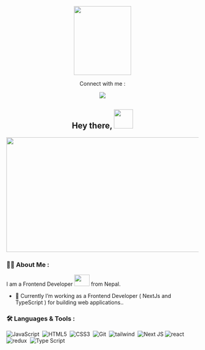 

<P align='center'><img src="https://user-images.githubusercontent.com/91446640/188295455-4d036d10-d0b6-442e-872e-5977e48ebd71.gif" height="180" width='150'/></p>

<div align = "center">
Connect with me :

[<img src="https://img.shields.io/badge/LinkedIn-0077B5?style=for-the-badge&logo=linkedin&logoColor=white" />](https://www.linkedin.com/in/subedi-suraj/)

<!-- [<img src="https://img.shields.io/badge/Instagram-E4405F?style=for-the-badge&logo=instagram&logoColor=white" />](https://www.instagram.com) -->
</div>
<h2 align='center'>Hey there, <img src="https://raw.githubusercontent.com/nixin72/nixin72/master/wave.gif" height="50px" width='50px'/></h1>
<div align='center'>
<img src="https://gist.githubusercontent.com/patevs/b007a0e98fb216438d4cbf559fac4166/raw/88f20c9d749d756be63f22b09f3c4ac570bc5101/programming.gif" height="300" width='600' data-canonical-src="https://media.giphy.com/media/dWesBcTLavkZuG35MI/giphy.gif" style="max-width: 100%; display: inline-block;" data-target="animated-image.originalImage">
</div>

### 👨‍💻 About Me :

I am a Frontend Developer <img src="https://raw.githubusercontent.com/TheDudeThatCode/TheDudeThatCode/master/Assets/Developer.gif" height="30px" width='40px'/> from Nepal.

- 🔭 Currently I’m working as a Frontend Developer ( NextJs and TypeScript ) for building web applications..

### 🛠️ Languages & Tools :

![JavaScript](https://img.shields.io/badge/JavaScript-F7DF1E?style=for-the-badge&logo=javascript&logoColor=black)&nbsp;
![HTML5](https://img.shields.io/badge/HTML5-E34F26?style=for-the-badge&logo=html5&logoColor=white)&nbsp;
![CSS3](https://img.shields.io/badge/CSS3-1572B6?style=for-the-badge&logo=css3&logoColor=white)&nbsp;
![Git](https://img.shields.io/badge/GIT-E44C30?style=for-the-badge&logo=git&logoColor=white)&nbsp;
![tailwind](https://img.shields.io/badge/Tailwind_CSS-38B2AC?style=for-the-badge&logo=tailwind-css&logoColor=white)&nbsp;
![Next JS](https://img.shields.io/badge/Next-black?style=for-the-badge&logo=next.js&logoColor=white)
![react](https://img.shields.io/badge/React-20232A?style=for-the-badge&logo=react&logoColor=61DAFB)&nbsp;
![redux](https://img.shields.io/badge/Redux-593D88?style=for-the-badge&logo=redux&logoColor=white)&nbsp;
![Type Script](https://img.shields.io/badge/TypeScript-007ACC?style=for-the-badge&logo=typescript&logoColor=white)

<!-- 

- 🌱 Exploring [TypeScript](https://github.com/microsoft/TypeScript).
- ⚡ In my free time, I watch tech tutorials on YouTube, and so on.

  **I am open to**:

- any collaboration work,
- Core Javascript
- React Js
- Next Js
- Typescript
- RTK query
- Redux
- API integration
- HTML & CSS Frameworks
- and More

![Visual Studio Code](https://img.shields.io/badge/Visual%20Studio%20Code-0078d7.svg?style=for-the-badge&logo=visual-studio-code&logoColor=white)&nbsp;

### 🔥 My Stats :

| <a href="https://github.com/suraj1s/github-readme-stats"><img align="center" src="https://github-readme-stats.vercel.app/api?username=suraj1s&show_icons=true&theme=buefy&hide_border=true" alt="Suraj's github stats" /></a> | <a href="https://github.com/suraj1s/github-readme-stats"><img align="center" src="https://github-readme-stats.vercel.app/api/top-langs/?username=suraj1s&layout=compact&theme=buefy&hide_border=true" /></a> |

A passionate learner with full-stack expertise and solid problem-solving acumen. Proficient MERN stack developer experienced in creating seamless web applications.

Technical Skills:

Front-End: HTML, CSS, JavaScript, typescript, React, Redux-Toolkit, Tailwind CSS, NextJs

Back-End: Node.js, Express.js, MongoDB, REST API

Version Control: Git, GitHub

LinkedIn:

Portfolio: https://www.suraj01.com.np -->
